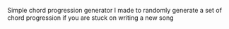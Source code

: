 Simple chord progression generator I made to randomly generate a set of chord progression if you are stuck on writing a new song
